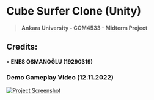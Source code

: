 # Cube Surfer Clone (Unity)
> **Ankara University - COM4533 - Midterm Project**

## Credits:

• **ENES OSMANOĞLU (19290319)**

### Demo Gameplay Video (12.11.2022)
[![Project Screenshot](https://cdn.discordapp.com/attachments/1038850649401606225/1038851237736628305/cubesurferdemo1.png)](https://www.youtube.com/watch?v=OPwawzwdofI)
